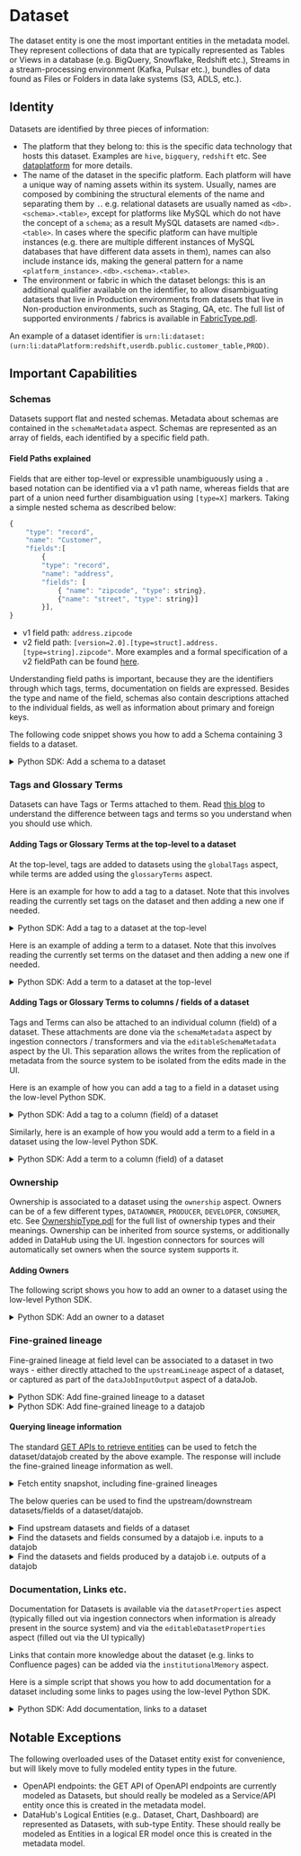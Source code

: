 # Dataset

The dataset entity is one the most important entities in the metadata model. They represent collections of data that are typically represented as Tables or Views in a database (e.g. BigQuery, Snowflake, Redshift etc.), Streams in a stream-processing environment (Kafka, Pulsar etc.), bundles of data found as Files or Folders in data lake systems (S3, ADLS, etc.).

## Identity

Datasets are identified by three pieces of information:

- The platform that they belong to: this is the specific data technology that hosts this dataset. Examples are `hive`, `bigquery`, `redshift` etc. See [dataplatform](./dataPlatform.md) for more details.
- The name of the dataset in the specific platform. Each platform will have a unique way of naming assets within its system. Usually, names are composed by combining the structural elements of the name and separating them by `.`. e.g. relational datasets are usually named as `<db>.<schema>.<table>`, except for platforms like MySQL which do not have the concept of a `schema`; as a result MySQL datasets are named `<db>.<table>`. In cases where the specific platform can have multiple instances (e.g. there are multiple different instances of MySQL databases that have different data assets in them), names can also include instance ids, making the general pattern for a name `<platform_instance>.<db>.<schema>.<table>`.
- The environment or fabric in which the dataset belongs: this is an additional qualifier available on the identifier, to allow disambiguating datasets that live in Production environments from datasets that live in Non-production environments, such as Staging, QA, etc. The full list of supported environments / fabrics is available in [FabricType.pdl](https://raw.githubusercontent.com/datahub-project/datahub/master/li-utils/src/main/pegasus/com/linkedin/common/FabricType.pdl).

An example of a dataset identifier is `urn:li:dataset:(urn:li:dataPlatform:redshift,userdb.public.customer_table,PROD)`.

## Important Capabilities

### Schemas

Datasets support flat and nested schemas. Metadata about schemas are contained in the `schemaMetadata` aspect. Schemas are represented as an array of fields, each identified by a specific field path.

#### Field Paths explained

Fields that are either top-level or expressible unambiguously using a `.` based notation can be identified via a v1 path name, whereas fields that are part of a union need further disambiguation using `[type=X]` markers.
Taking a simple nested schema as described below:

```javascript
{
    "type": "record",
    "name": "Customer",
    "fields":[
        {
        "type": "record",
        "name": "address",
        "fields": [
            { "name": "zipcode", "type": string},
            {"name": "street", "type": string}]
        }],
}
```

- v1 field path: `address.zipcode`
- v2 field path: `[version=2.0].[type=struct].address.[type=string].zipcode"`. More examples and a formal specification of a v2 fieldPath can be found [here](docs/advanced/field-path-spec-v2.md).

Understanding field paths is important, because they are the identifiers through which tags, terms, documentation on fields are expressed. Besides the type and name of the field, schemas also contain descriptions attached to the individual fields, as well as information about primary and foreign keys.

The following code snippet shows you how to add a Schema containing 3 fields to a dataset.

<details>
<summary>Python SDK: Add a schema to a dataset</summary>

```python
{{ inline /metadata-ingestion/examples/library/dataset_schema.py show_path_as_comment }}
```

</details>

### Tags and Glossary Terms

Datasets can have Tags or Terms attached to them. Read [this blog](https://medium.com/datahub-project/tags-and-terms-two-powerful-datahub-features-used-in-two-different-scenarios-b5b4791e892e) to understand the difference between tags and terms so you understand when you should use which.

#### Adding Tags or Glossary Terms at the top-level to a dataset

At the top-level, tags are added to datasets using the `globalTags` aspect, while terms are added using the `glossaryTerms` aspect.

Here is an example for how to add a tag to a dataset. Note that this involves reading the currently set tags on the dataset and then adding a new one if needed.

<details>
<summary>Python SDK: Add a tag to a dataset at the top-level</summary>

```python
{{ inline /metadata-ingestion/examples/library/dataset_remove_tag_execute_graphql.py show_path_as_comment }}
```

</details>

Here is an example of adding a term to a dataset. Note that this involves reading the currently set terms on the dataset and then adding a new one if needed.

<details>
<summary>Python SDK: Add a term to a dataset at the top-level</summary>

```python
{{ inline /metadata-ingestion/examples/library/dataset_add_term.py show_path_as_comment }}
```

</details>

#### Adding Tags or Glossary Terms to columns / fields of a dataset

Tags and Terms can also be attached to an individual column (field) of a dataset. These attachments are done via the `schemaMetadata` aspect by ingestion connectors / transformers and via the `editableSchemaMetadata` aspect by the UI.
This separation allows the writes from the replication of metadata from the source system to be isolated from the edits made in the UI.

Here is an example of how you can add a tag to a field in a dataset using the low-level Python SDK.

<details>
<summary>Python SDK: Add a tag to a column (field) of a dataset</summary>

```python
{{ inline /metadata-ingestion/examples/library/dataset_add_column_tag.py show_path_as_comment }}
```

</details>

Similarly, here is an example of how you would add a term to a field in a dataset using the low-level Python SDK.

<details>
<summary>Python SDK: Add a term to a column (field) of a dataset</summary>

```python
{{ inline /metadata-ingestion/examples/library/dataset_add_column_term.py show_path_as_comment }}
```

</details>

### Ownership

Ownership is associated to a dataset using the `ownership` aspect. Owners can be of a few different types, `DATAOWNER`, `PRODUCER`, `DEVELOPER`, `CONSUMER`, etc. See [OwnershipType.pdl](https://raw.githubusercontent.com/datahub-project/datahub/master/metadata-models/src/main/pegasus/com/linkedin/common/OwnershipType.pdl) for the full list of ownership types and their meanings. Ownership can be inherited from source systems, or additionally added in DataHub using the UI. Ingestion connectors for sources will automatically set owners when the source system supports it.

#### Adding Owners

The following script shows you how to add an owner to a dataset using the low-level Python SDK.

<details>
<summary>Python SDK: Add an owner to a dataset</summary>

```python
{{ inline /metadata-ingestion/examples/library/dataset_add_owner.py show_path_as_comment }}
```

</details>

### Fine-grained lineage

Fine-grained lineage at field level can be associated to a dataset in two ways - either directly attached to the `upstreamLineage` aspect of a dataset, or captured as part of the `dataJobInputOutput` aspect of a dataJob.

<details>
<summary>Python SDK: Add fine-grained lineage to a dataset</summary>

```python
{{ inline /metadata-ingestion/examples/library/add_lineage_dataset_to_dataset_with_query_node.py show_path_as_comment }}
```

</details>

<details>
<summary>Python SDK: Add fine-grained lineage to a datajob</summary>

```python
{{ inline /metadata-ingestion/examples/library/lineage_emitter_datajob_finegrained.py show_path_as_comment }}
```

</details>

#### Querying lineage information

The standard [GET APIs to retrieve entities](https://docs.datahub.com/docs/metadata-service/#retrieving-entities) can be used to fetch the dataset/datajob created by the above example.
The response will include the fine-grained lineage information as well.

<details>
<summary>Fetch entity snapshot, including fine-grained lineages</summary>

```
curl 'http://localhost:8080/entities/urn%3Ali%3Adataset%3A(urn%3Ali%3AdataPlatform%3Apostgres,bar,PROD)'
```

```
curl 'http://localhost:8080/entities/urn%3Ali%3AdataJob%3A(urn%3Ali%3AdataFlow%3A(spark,Flow1,prod),Task1)'
```

</details>

The below queries can be used to find the upstream/downstream datasets/fields of a dataset/datajob.

<details>
<summary>Find upstream datasets and fields of a dataset</summary>

```
curl 'http://localhost:8080/relationships?direction=OUTGOING&urn=urn%3Ali%3Adataset%3A(urn%3Ali%3AdataPlatform%3Apostgres,bar,PROD)&types=DownstreamOf'

{
    "start": 0,
    "count": 9,
    "relationships": [
        {
            "type": "DownstreamOf",
            "entity": "urn:li:dataset:(urn:li:dataPlatform:postgres,bar2,PROD)"
        },
        {
            "type": "DownstreamOf",
            "entity": "urn:li:dataset:(urn:li:dataPlatform:postgres,bar4,PROD)"
        },
        {
            "type": "DownstreamOf",
            "entity": "urn:li:dataset:(urn:li:dataPlatform:postgres,bar3,PROD)"
        },
        {
            "type": "DownstreamOf",
            "entity": "urn:li:schemaField:(urn:li:dataset:(urn:li:dataPlatform:postgres,bar3,PROD),c1)"
        },
        {
            "type": "DownstreamOf",
            "entity": "urn:li:schemaField:(urn:li:dataset:(urn:li:dataPlatform:postgres,bar2,PROD),c3)"
        },
        {
            "type": "DownstreamOf",
            "entity": "urn:li:schemaField:(urn:li:dataset:(urn:li:dataPlatform:postgres,bar2,PROD),c2)"
        },
        {
            "type": "DownstreamOf",
            "entity": "urn:li:schemaField:(urn:li:dataset:(urn:li:dataPlatform:postgres,bar3,PROD),c2)"
        },
        {
            "type": "DownstreamOf",
            "entity": "urn:li:schemaField:(urn:li:dataset:(urn:li:dataPlatform:postgres,bar4,PROD),c1)"
        },
        {
            "type": "DownstreamOf",
            "entity": "urn:li:schemaField:(urn:li:dataset:(urn:li:dataPlatform:postgres,bar2,PROD),c1)"
        }
    ],
    "total": 9
}
```

</details>

<details>
<summary>Find the datasets and fields consumed by a datajob i.e. inputs to a datajob</summary>

```
curl 'http://localhost:8080/relationships?direction=OUTGOING&urn=urn%3Ali%3AdataJob%3A(urn%3Ali%3AdataFlow%3A(spark,Flow1,prod),Task1)&types=Consumes'

{
    "start": 0,
    "count": 9,
    "relationships": [
        {
            "type": "Consumes",
            "entity": "urn:li:dataset:(urn:li:dataPlatform:postgres,bar4,PROD)"
        },
        {
            "type": "Consumes",
            "entity": "urn:li:dataset:(urn:li:dataPlatform:postgres,bar3,PROD)"
        },
        {
            "type": "Consumes",
            "entity": "urn:li:dataset:(urn:li:dataPlatform:postgres,bar2,PROD)"
        },
        {
            "type": "Consumes",
            "entity": "urn:li:schemaField:(urn:li:dataset:(urn:li:dataPlatform:postgres,bar4,PROD),c1)"
        },
        {
            "type": "Consumes",
            "entity": "urn:li:schemaField:(urn:li:dataset:(urn:li:dataPlatform:postgres,bar3,PROD),c2)"
        },
        {
            "type": "Consumes",
            "entity": "urn:li:schemaField:(urn:li:dataset:(urn:li:dataPlatform:postgres,bar3,PROD),c1)"
        },
        {
            "type": "Consumes",
            "entity": "urn:li:schemaField:(urn:li:dataset:(urn:li:dataPlatform:postgres,bar2,PROD),c3)"
        },
        {
            "type": "Consumes",
            "entity": "urn:li:schemaField:(urn:li:dataset:(urn:li:dataPlatform:postgres,bar2,PROD),c2)"
        },
        {
            "type": "Consumes",
            "entity": "urn:li:schemaField:(urn:li:dataset:(urn:li:dataPlatform:postgres,bar2,PROD),c1)"
        }
    ],
    "total": 9
}
```

</details>

<details>
<summary>Find the datasets and fields produced by a datajob i.e. outputs of a datajob</summary>

```
curl 'http://localhost:8080/relationships?direction=OUTGOING&urn=urn%3Ali%3AdataJob%3A(urn%3Ali%3AdataFlow%3A(spark,Flow1,prod),Task1)&types=Produces'

{
    "start": 0,
    "count": 11,
    "relationships": [
        {
            "type": "Produces",
            "entity": "urn:li:schemaField:(urn:li:dataset:(urn:li:dataPlatform:postgres,bar2,PROD),c9)"
        },
        {
            "type": "Produces",
            "entity": "urn:li:schemaField:(urn:li:dataset:(urn:li:dataPlatform:postgres,bar,PROD),c9)"
        },
        {
            "type": "Produces",
            "entity": "urn:li:schemaField:(urn:li:dataset:(urn:li:dataPlatform:postgres,bar,PROD),c7)"
        },
        {
            "type": "Produces",
            "entity": "urn:li:schemaField:(urn:li:dataset:(urn:li:dataPlatform:postgres,bar,PROD),c6)"
        },
        {
            "type": "Produces",
            "entity": "urn:li:schemaField:(urn:li:dataset:(urn:li:dataPlatform:postgres,bar,PROD),c5)"
        },
        {
            "type": "Produces",
            "entity": "urn:li:schemaField:(urn:li:dataset:(urn:li:dataPlatform:postgres,bar,PROD),c4)"
        },
        {
            "type": "Produces",
            "entity": "urn:li:schemaField:(urn:li:dataset:(urn:li:dataPlatform:postgres,bar,PROD),c3)"
        },
        {
            "type": "Produces",
            "entity": "urn:li:schemaField:(urn:li:dataset:(urn:li:dataPlatform:postgres,bar,PROD),c2)"
        },
        {
            "type": "Produces",
            "entity": "urn:li:schemaField:(urn:li:dataset:(urn:li:dataPlatform:postgres,bar,PROD),c1)"
        },
        {
            "type": "Produces",
            "entity": "urn:li:dataset:(urn:li:dataPlatform:postgres,bar2,PROD)"
        },
        {
            "type": "Produces",
            "entity": "urn:li:dataset:(urn:li:dataPlatform:postgres,bar,PROD)"
        }
    ],
    "total": 11
}
```

</details>

### Documentation, Links etc.

Documentation for Datasets is available via the `datasetProperties` aspect (typically filled out via ingestion connectors when information is already present in the source system) and via the `editableDatasetProperties` aspect (filled out via the UI typically)

Links that contain more knowledge about the dataset (e.g. links to Confluence pages) can be added via the `institutionalMemory` aspect.

Here is a simple script that shows you how to add documentation for a dataset including some links to pages using the low-level Python SDK.

<details>
<summary>Python SDK: Add documentation, links to a dataset</summary>

```python
{{ inline /metadata-ingestion/examples/library/dataset_add_documentation.py show_path_as_comment }}
```

</details>

## Notable Exceptions

The following overloaded uses of the Dataset entity exist for convenience, but will likely move to fully modeled entity types in the future.

- OpenAPI endpoints: the GET API of OpenAPI endpoints are currently modeled as Datasets, but should really be modeled as a Service/API entity once this is created in the metadata model.
- DataHub's Logical Entities (e.g.. Dataset, Chart, Dashboard) are represented as Datasets, with sub-type Entity. These should really be modeled as Entities in a logical ER model once this is created in the metadata model.
